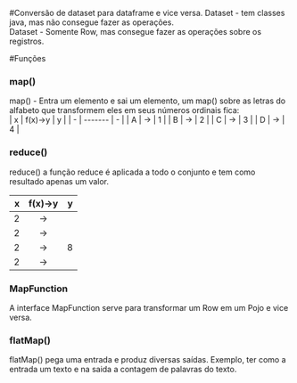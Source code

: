 
#Conversão de dataset para dataframe e vice versa.
Dataset<T> - tem classes java, mas não consegue fazer as operações.<br/>
Dataset<Row> - Somente Row, mas consegue fazer as operações sobre os registros. 

#Funções
### map()
map() - Entra um elemento e sai um elemento, um map() sobre as letras do alfabeto que transformem eles em seus números ordinais fica:<br/>
| x | f(x)->y | y |
| - | ------- | - |
| A | -> | 1 |
| B | -> | 2 |
| C | -> | 3 |
| D | -> | 4 |


### reduce()
reduce() a função reduce é aplicada a todo o conjunto e tem como resultado apenas um valor.<br/>

| x | f(x)->y | y |
| -: | :-------: | -: |
| 2 |  -> |  |
| 2 |  -> |  |
| 2 |  -> | 8 |
| 2 |  -> |  |
 

### MapFunction
A interface MapFunction serve para transformar um Row em um Pojo e vice versa.

### flatMap()
flatMap() pega uma entrada e produz diversas saídas.
Exemplo, ter como a entrada um texto e na saida a contagem de palavras do texto.

